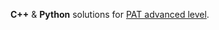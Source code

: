 
**C++** & **Python** solutions for [PAT advanced level](https://pintia.cn/problem-sets/994805342720868352/problems/type/7).
